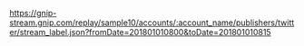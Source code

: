 


https://gnip-stream.gnip.com/replay/sample10/accounts/:account_name/publishers/twitter/stream_label.json?fromDate=201801010800&toDate=201801010815
